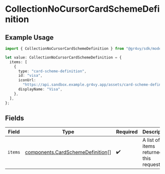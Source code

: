 # CollectionNoCursorCardSchemeDefinition

## Example Usage

```typescript
import { CollectionNoCursorCardSchemeDefinition } from "@gr4vy/sdk/models/components";

let value: CollectionNoCursorCardSchemeDefinition = {
  items: [
    {
      type: "card-scheme-definition",
      id: "visa",
      iconUrl:
        "https://api.sandbox.example.gr4vy.app/assets/card-scheme-definitions/visa.svg",
      displayName: "Visa",
    },
  ],
};
```

## Fields

| Field                                                                                | Type                                                                                 | Required                                                                             | Description                                                                          |
| ------------------------------------------------------------------------------------ | ------------------------------------------------------------------------------------ | ------------------------------------------------------------------------------------ | ------------------------------------------------------------------------------------ |
| `items`                                                                              | [components.CardSchemeDefinition](../../models/components/cardschemedefinition.md)[] | :heavy_check_mark:                                                                   | A list of items returned for this request.                                           |